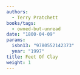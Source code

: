 ```yaml
---
authors:
  - Terry Pratchett
books/tags:
  - owned-but-unread
date: "1800-04-09"
params:
  isbn13: "9780552142373"
  year: "1997"
title: Feet Of Clay
weight: 1
---
```


<!--more-->
